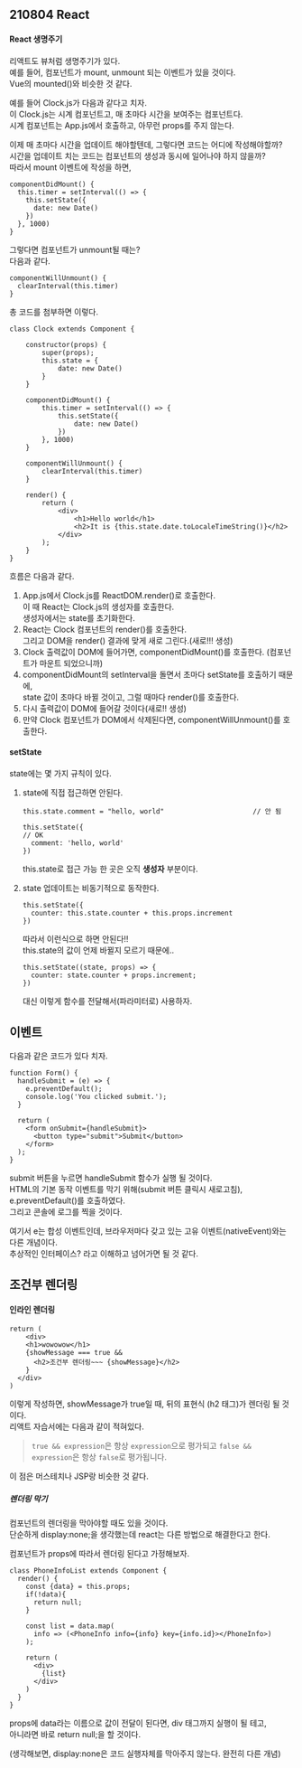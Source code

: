 ## 210804 React

#### React 생명주기

리액트도 뷰처럼 생명주기가 있다.<br>
예를 들어, 컴포넌트가 mount, unmount 되는 이벤트가 있을 것이다.<br>
Vue의 mounted()와 비슷한 것 같다.

예를 들어 Clock.js가 다음과 같다고 치자.<br>
이 Clock.js는 시계 컴포넌트고, 매 초마다 시간을 보여주는 컴포넌트다.<br>
시계 컴포넌트는 App.js에서 호출하고, 아무런 props를 주지 않는다.

이제 매 초마다 시간을 업데이트 해야할텐데, 그렇다면 코드는 어디에 작성해야할까?<br>
시간을 업데이트 치는 코드는 컴포넌트의 생성과 동시에 일어나야 하지 않을까?<br>
따라서 mount 이벤트에 작성을 하면,

```react
componentDidMount() {
  this.timer = setInterval(() => {
    this.setState({
      date: new Date()
    })
  }, 1000)
}
```

그렇다면 컴포넌트가 unmount될 때는?<br>
다음과 같다.

```react
componentWillUnmount() {
  clearInterval(this.timer)
}
```

총 코드를 첨부하면 이렇다.

```react
class Clock extends Component {

    constructor(props) {
        super(props);
        this.state = {
            date: new Date()
        }
    }

    componentDidMount() {
        this.timer = setInterval(() => {
            this.setState({
                date: new Date()
            })
        }, 1000)
    }

    componentWillUnmount() {
        clearInterval(this.timer)
    }

    render() {
        return (
            <div>
                <h1>Hello world</h1>
                <h2>It is {this.state.date.toLocaleTimeString()}</h2>
            </div>
        );
    }
}
```



흐름은 다음과 같다.<br>

1. App.js에서 Clock.js를 ReactDOM.render()로 호출한다.<br>
   이 때 React는 Clock.js의 생성자를 호출한다.<br>
   생성자에서는 state를 초기화한다.<br>
2. React는 Clock 컴포넌트의 render()를 호출한다.<br>
   그리고 DOM을 render() 결과에 맞게 새로 그린다.(새로!!! 생성)<br>
3. Clock 출력값이 DOM에 들어가면, componentDidMount()를 호출한다. (컴포넌트가 마운트 되었으니까)<br>
4. componentDidMount의 setInterval을 돌면서 초마다 setState를 호출하기 때문에,<br>
   state 값이 초마다 바뀔 것이고, 그럴 때마다 render()를 호출한다.<br>
5. 다시 출력값이 DOM에 들어갈 것이다(새로!! 생성)<br>
6. 만약 Clock 컴포넌트가 DOM에서 삭제된다면, componentWillUnmount()를 호출한다.<br>



#### setState

state에는 몇 가지 규칙이 있다.<br>

1. state에 직접 접근하면 안된다.<br>

   ```react
   this.state.comment = "hello, world"						// 안 됨
   
   this.setState({																// OK
     comment: 'hello, world'
   })
   ```

   this.state로 접근 가능 한 곳은 오직 **생성자** 부분이다.<br>

2. state 업데이트는 비동기적으로 동작한다.<br>

   ```react
   this.setState({
     counter: this.state.counter + this.props.increment
   })
   ```

   따라서 이런식으로 하면 안된다!!<br>
   this.state의 값이 언제 바뀔지 모르기 때문에..<br>

   ```react
   this.setState((state, props) => {
     counter: state.counter + props.increment;
   })
   ```

   대신 이렇게 함수를 전달해서(파라미터로) 사용하자.<br>



## 이벤트

다음과 같은 코드가 있다 치자.

~~~react
function Form() {
  handleSubmit = (e) => {
    e.preventDefault();
    console.log('You clicked submit.');
  }

  return (
    <form onSubmit={handleSubmit}>
      <button type="submit">Submit</button>
    </form>
  );
}
~~~

submit 버튼을 누르면 handleSubmit 함수가 실행 될 것이다.<br>
HTML의 기본 동작 이벤트를 막기 위해(submit 버튼 클릭시 새로고침), e.preventDefault()를 호출하였다.<br>
그리고 콘솔에 로그를 찍을 것이다.<br>

여기서 e는 합성 이벤트인데, 브라우저마다 갖고 있는 고유 이벤트(nativeEvent)와는 다른 개념이다.<br>
추상적인 인터페이스? 라고 이해하고 넘어가면 될 것 같다.<br>



## 조건부 렌더링

#### 인라인 렌더링

```react
return (
	<div>
    <h1>wowowow</h1>
    {showMessage === true && 
      <h2>조건부 렌더링~~~ {showMessage}</h2>
    }
  </div>
)
```

이렇게 작성하면, showMessage가 true일 때, 뒤의 표현식 (h2 태그)가 렌더링 될 것 이다.<br>
리액트 자습서에는 다음과 같이 적혀있다.<br>

> `true && expression`은 항상 `expression`으로 평가되고 `false && expression`은 항상 `false`로 평가됩니다.

이 점은 머스테치나 JSP랑 비슷한 것 같다.<br>

##### 렌더링 막기

컴포넌트의 렌더링을 막아야할 때도 있을 것이다.<br>
단순하게 display:none;을 생각했는데 react는 다른 방법으로 해결한다고 한다.<br>

컴포넌트가 props에 따라서 렌더링 된다고 가정해보자.<br>

~~~react
class PhoneInfoList extends Component {
  render() {
    const {data} = this.props;
    if(!data){
      return null;
    }
    
    const list = data.map(
      info => (<PhoneInfo info={info} key={info.id}></PhoneInfo>)
    );
    
    return (
      <div>
        {list}
      </div>
    )
  }
}
~~~

props에 data라는 이름으로 값이 전달이 된다면, div 태그까지 실행이 될 테고,<br>
아니라면 바로 return null;을 할 것이다.<br>

(생각해보면, display:none은 코드 실행자체를 막아주지 않는다. 완전히 다른 개념)

